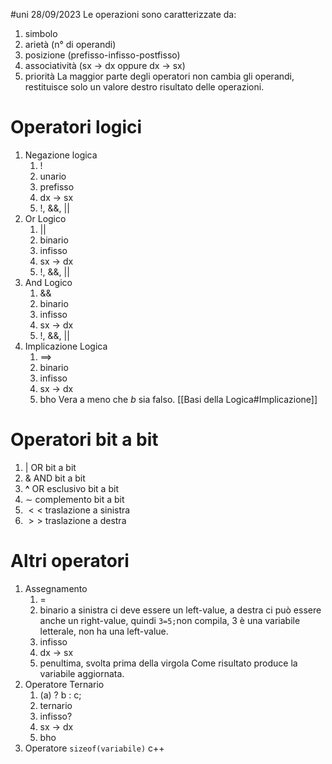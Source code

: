 #uni 28/09/2023
Le operazioni sono caratterizzate da:
1. simbolo
2. arietà (n° di operandi)
3. posizione (prefisso-infisso-postfisso)
4. associatività (sx $\to$ dx oppure dx $\to$ sx)
5. priorità
La maggior parte degli operatori non cambia gli operandi, restituisce solo un valore destro risultato delle operazioni.
# Operatori logici
1. Negazione logica
	1. !
	2. unario
	3. prefisso
	4. dx $\to$ sx
	5. !, &&, ||
2.  Or Logico
	1. ||
	2. binario
	3. infisso
	4. sx $\to$ dx
	5. !, &&, ||
3. And Logico
	1. &&
	2. binario
	3. infisso
	4. sx $\to$ dx
	5. !, &&, || 
4. Implicazione Logica
	1. $\implies$
	2. binario
	3. infisso
	4. sx $\to$ dx
	5. bho
	Vera a meno che $b$ sia falso. [[Basi della Logica#Implicazione]]
# Operatori bit a bit
1. $|$ OR bit a bit
2. $\&$ AND bit a bit
3. __^__ OR esclusivo bit a bit
4. $\sim$ complemento bit a bit
5. $<<$ traslazione a sinistra
6. $>>$ traslazione a destra
# Altri operatori
1. Assegnamento
	1. =
	2. binario
		a sinistra ci deve essere un left-value, a destra ci può essere anche un right-value, quindi `3=5;`non compila, 3 è una variabile letterale, non ha una left-value.
	3. infisso
	4. dx $\to$ sx
	5. penultima, svolta prima della virgola
	Come risultato produce la variabile aggiornata.
2. Operatore Ternario
	1. (a) ? b : c;
	2. ternario
	3. infisso?
	4. sx $\to$ dx
	5. bho
3. Operatore `sizeof(variabile)` c++